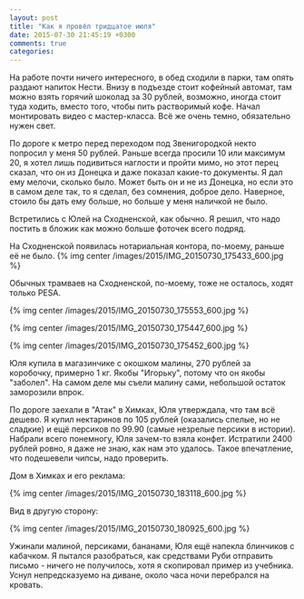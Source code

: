 ```yaml
---
layout: post
title: "Как я провёл тридцатое июля"
date: 2015-07-30 21:45:19 +0300
comments: true
categories: 
---
```

На работе почти ничего интересного, в обед сходили в парки, там опять раздают напиток Нести. Внизу в подъезде стоит кофейный автомат, там можно взять горячий шоколад за 30 рублей, возможно, иногда стоит туда ходить, вместо того, чтобы пить растворимый кофе. Начал монтировать видео с мастер-класса. Всё же очень темно, обязательно нужен свет.

По дороге к метро перед переходом под Звенигородкой некто попросил у меня 50 рублей. Раньше всегда просили 10 или максимум 20, я хотел лишь подивиться наглости и пройти мимо, но этот перец сказал, что он из Донецка и даже показал какие-то документы. Я дал ему мелочи, сколько было. Может быть он и не из Донецка, но если это в самом деле так, то я сделал, без сомнения, доброе дело. Наверное, стоило бы дать ему больше, но больше у меня наличкой не было.

Встретились с Юлей на Сходненской, как обычно. Я решил, что надо постить в бложик как можно больше фоточек всего подряд.

На Сходненской появилась нотариальная контора, по-моему, раньше её не было.
{% img center /images/2015/IMG_20150730_175433_600.jpg %}

Обычных трамваев на Сходненской, по-моему, тоже не осталось, ходят только PESA.

{% img center /images/2015/IMG_20150730_175553_600.jpg %}

{% img center /images/2015/IMG_20150730_175447_600.jpg %}

{% img center /images/2015/IMG_20150730_175452_600.jpg %}

Юля купила в магазинчике с окошком малины, 270 рублей за коробочку, примерно 1 кг. Якобы "Игорьку", потому что он якобы "заболел". На самом деле мы съели малину сами, небольшой остаток заморозили впрок.

По дороге заехали в "Атак" в Химках, Юля утверждала, что там всё дешево. Я купил нектаринов по 105 рублей (оказались спелые, но не сладкие) и ещё персиков по 99.90 (самые незрелые персики в истории). Набрали всего понемногу, Юля зачем-то взяла конфет. Истратили 2400 рублей ровно, я даже не знаю, как нам это удалось. Такое впечатление, что подешевели чипсы, надо проверить.

Дом в Химках и его реклама: 

{% img center /images/2015/IMG_20150730_183118_600.jpg %}

Вид в другую сторону:

{% img center /images/2015/IMG_20150730_180925_600.jpg %}

Ужинали малиной, персиками, бананами, Юля ещё напекла блинчиков с кабачком. Я пытался разобраться, как средствами Руби отправить письмо - ничего не получилось, хотя я скопировал пример из учебника. Уснул непредсказуемо на диване, около часа ночи перебрался на кровать.
